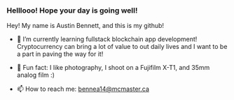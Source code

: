 ### Helllooo! Hope your day is going well!

Hey! My name is Austin Bennett, and this is my github!

- 🌱 I’m currently learning fullstack blockchain app development! Cryptocurrency can bring a lot of value to out daily lives and I want to be a part in paving the way for it!

- 📸 Fun fact: I like photography, I shoot on a Fujifilm X-T1, and 35mm analog film :)

- 📫 How to reach me: bennea14@mcmaster.ca
